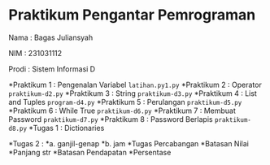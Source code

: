 # Praktikum Pengantar Pemrograman

<p> Nama : Bagas Juliansyah </p>
<p> NIM : 231031112 </p> 
<p> Prodi : Sistem Informasi D </p>

*Praktikum 1 : Pengenalan Variabel 
`latihan.py1.py`
*Praktikum 2 : Operator 
`praktikum-d2.py`
*Praktikum 3 : String 
`praktikum-d3.py`
*Praktikum 4 : List and Tuples 
`program-d4.py`
*Praktikum 5 : Perulangan 
`praktikum-d5.py`
*Praktikum 6 : While True 
`praktikum-d6.py`
*Praktikum 7 : Membuat Password 
`praktikum-d7.py`
*Praktikum 8 : Password Berlapis 
`praktikum-d8.py`
*Tugas 1 : Dictionaries 

*Tugas 2 :
  *a. ganjil-genap 
  *b. jam 
*Tugas Percabangan
  *Batasan Nilai
  *Panjang str 
  *Batasan Pendapatan 
  *Persentase
